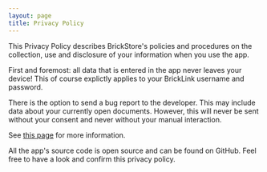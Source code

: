 ```yaml
---
layout: page
title: Privacy Policy
---
```

This Privacy Policy describes BrickStore's policies and procedures on the collection, use and
disclosure of your information when you use the app.

First and foremost: all data that is entered in the app never leaves your
device!
This of course explictly applies to your BrickLink username and password.

There is the option to send a bug report to the developer. This may include data about
your currently open documents. However, this will never be sent without your consent and
never without your manual interaction.

See [this page](https://github.com/rgriebl/brickstore/wiki/Crash-Reporting) for more
information.

All the app's source code is open source and can be found on GitHub. Feel free to have a look
and confirm this privacy policy.

